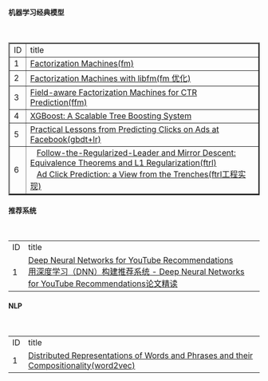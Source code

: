 
<html>

<body>

<h4>机器学习经典模型</h4>

<table border="2">

<tr>
  <td>ID</td>
  <td>title</td>
 
</tr>
  
<tr>
  <td>1</td>
  <td><a target="_blank" href="http://www.algo.uni-konstanz.de/members/rendle/pdf/Rendle2010FM.pdf" >Factorization Machines(fm)</a></td>
</tr>


<tr>
  <td>2</td>
  <td><a target="_blank" href="https://www.csie.ntu.edu.tw/~b97053/paper/Factorization%20Machines%20with%20libFM.pdf" >Factorization Machines with libfm(fm 优化)</a></td>
</tr>



<tr>
  <td>3</td>
  <td><a target="_blank" href="https://www.csie.ntu.edu.tw/~cjlin/papers/ffm.pdf" >Field-aware Factorization Machines for CTR Prediction(ffm)</a></td>
</tr>



<tr>
  <td>4</td>
  <td><a target="_blank" href="http://www.kdd.org/kdd2016/papers/files/rfp0697-chenAemb.pdf" >XGBoost: A Scalable Tree Boosting System</a></td>
</tr>



<tr>
  <td>5</td>
  <td><a target="_blank" href="https://statweb.stanford.edu/~jhf/ftp/trebst.pdf" >Practical Lessons from Predicting Clicks on Ads at Facebook(gbdt+lr)</a> </td>
</tr>


<tr>
  <td>6</td>
  <td>
    <a target="_blank" href="https://static.googleusercontent.com/media/research.google.com/zh-CN//pubs/archive/37013.pdf" >Follow-the-Regularized-Leader and Mirror Descent: Equivalence Theorems and L1 Regularization(ftrl)</a><br>
    <a target="_blank" href="https://static.googleusercontent.com/media/research.google.com/zh-CN//pubs/archive/41159.pdf" >Ad Click Prediction: a View from the Trenches(ftrl工程实现)</a> </td>
</tr>

</table>



<h4>推荐系统</h4>
<table>
<tr>
  <td>ID</td>
  <td>title</td>
 
</tr>
  
<tr>
  <td>1</td>
  <td><a target="_blank" href="https://static.googleusercontent.com/media/research.google.com/zh-CN//pubs/archive/45530.pdf" >Deep Neural Networks for YouTube Recommendations</a>
    <br><a target="_blank" href="https://zhuanlan.zhihu.com/p/25343518" >用深度学习（DNN）构建推荐系统 - Deep Neural Networks for YouTube Recommendations论文精读</a></td>
</tr>
</table>




<h4>NLP</h4>
<table>
<tr>
  <td>ID</td>
  <td>title</td>
 
</tr>
  
<tr>
  <td>1</td>
  <td><a target="_blank" href="https://arxiv.org/pdf/1310.4546.pdf" >Distributed Representations of Words and Phrases and their Compositionality(word2vec)</a></td>
</tr>
</table>


</body>
</html>
